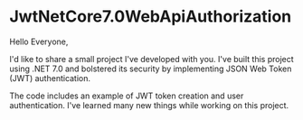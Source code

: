 # JwtNetCore7.0WebApiAuthorization

Hello Everyone,

I'd like to share a small project I've developed with you. I've built this project using .NET 7.0 and bolstered its security by implementing JSON Web Token (JWT) authentication.

The code includes an example of JWT token creation and user authentication. I've learned many new things while working on this project.

